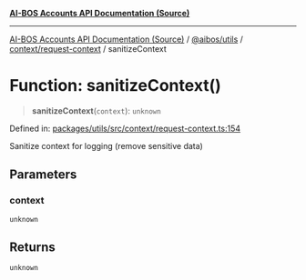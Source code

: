 [**AI-BOS Accounts API Documentation (Source)**](../../../../../README.md)

***

[AI-BOS Accounts API Documentation (Source)](../../../../../README.md) / [@aibos/utils](../../../README.md) / [context/request-context](../README.md) / sanitizeContext

# Function: sanitizeContext()

> **sanitizeContext**(`context`): `unknown`

Defined in: [packages/utils/src/context/request-context.ts:154](https://github.com/pohlai88/accounts/blob/48103fb36d28b2b9bfb33472b6de2f719773cde9/packages/utils/src/context/request-context.ts#L154)

Sanitize context for logging (remove sensitive data)

## Parameters

### context

`unknown`

## Returns

`unknown`
